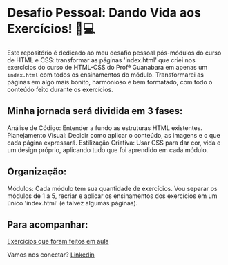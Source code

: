 # Desafio Pessoal: Dando Vida aos Exercícios! 🎨💻
Este repositório é dedicado ao meu desafio pessoal pós-módulos do curso de HTML e CSS: transformar as páginas 'index.html' que criei nos exercícios do curso de HTML-CSS do Profª Guanabara em apenas um `index.html` com todos os ensinamentos do módulo. Transformarei as páginas em algo mais bonito, harmonioso e bem formatado, com todo o conteúdo feito durante os exercícios.

## Minha jornada será dividida em 3 fases:
Análise de Código: Entender a fundo as estruturas HTML existentes.
Planejamento Visual: Decidir como aplicar o conteúdo, as imagens e o que cada página expressará.
Estilização Criativa: Usar CSS para dar cor, vida e um design próprio, aplicando tudo que foi aprendido em cada módulo.

## Organização:
Módulos: Cada módulo tem sua quantidade de exercícios. Vou separar os módulos de 1 a 5, recriar e aplicar os ensinamentos dos exercícios em um único 'index.html' (e talvez algumas páginas).

## Para acompanhar:
[Exercicios que foram feitos em aula](https://github.com/JhonathanPb/html-css)

Vamos nos conectar?
[Linkedin](https://www.linkedin.com/in/jhonathanpablo)
